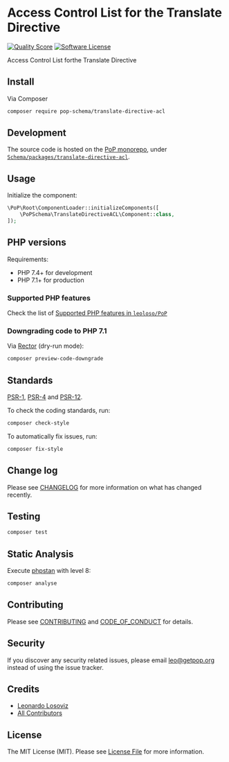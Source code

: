 # Access Control List for the Translate Directive

<!-- [![Build Status][ico-travis]][link-travis] -->
[![Quality Score][ico-code-quality]][link-code-quality]
[![Software License][ico-license]](LICENSE.md)

<!--
[![Latest Version on Packagist][ico-version]][link-packagist]
[![Coverage Status][ico-scrutinizer]][link-scrutinizer]
[![Total Downloads][ico-downloads]][link-downloads]
-->

Access Control List forthe  Translate Directive

## Install

Via Composer

``` bash
composer require pop-schema/translate-directive-acl
```

## Development

The source code is hosted on the [PoP monorepo](https://github.com/leoloso/PoP), under [`Schema/packages/translate-directive-acl`](https://github.com/leoloso/PoP/tree/master/layers/Schema/packages/translate-directive-acl).

## Usage

Initialize the component:

``` php
\PoP\Root\ComponentLoader::initializeComponents([
    \PoPSchema\TranslateDirectiveACL\Component::class,
]);
```

## PHP versions

Requirements:

- PHP 7.4+ for development
- PHP 7.1+ for production

### Supported PHP features

Check the list of [Supported PHP features in `leoloso/PoP`](https://github.com/leoloso/PoP/#supported-php-features)

### Downgrading code to PHP 7.1

Via [Rector](https://github.com/rectorphp/rector) (dry-run mode):

```bash
composer preview-code-downgrade
```

## Standards

[PSR-1](https://www.php-fig.org/psr/psr-1), [PSR-4](https://www.php-fig.org/psr/psr-4) and [PSR-12](https://www.php-fig.org/psr/psr-12).

To check the coding standards, run:

``` bash
composer check-style
```

To automatically fix issues, run:

``` bash
composer fix-style
```

## Change log

Please see [CHANGELOG](CHANGELOG.md) for more information on what has changed recently.

## Testing

``` bash
composer test
```

## Static Analysis

Execute [phpstan](https://github.com/phpstan/phpstan) with level 8:

``` bash
composer analyse
```

## Contributing

Please see [CONTRIBUTING](CONTRIBUTING.md) and [CODE_OF_CONDUCT](CODE_OF_CONDUCT.md) for details.

## Security

If you discover any security related issues, please email leo@getpop.org instead of using the issue tracker.

## Credits

- [Leonardo Losoviz][link-author]
- [All Contributors][link-contributors]

## License

The MIT License (MIT). Please see [License File](LICENSE.md) for more information.

[ico-version]: https://img.shields.io/packagist/v/pop-schema/translate-directive-acl.svg?style=flat-square
[ico-license]: https://img.shields.io/badge/license-MIT-brightgreen.svg?style=flat-square
[ico-travis]: https://img.shields.io/travis/pop-schema/translate-directive-acl/master.svg?style=flat-square
[ico-scrutinizer]: https://img.shields.io/scrutinizer/coverage/g/pop-schema/translate-directive-acl.svg?style=flat-square
[ico-code-quality]: https://img.shields.io/scrutinizer/g/pop-schema/translate-directive-acl.svg?style=flat-square
[ico-downloads]: https://img.shields.io/packagist/dt/pop-schema/translate-directive-acl.svg?style=flat-square

[link-packagist]: https://packagist.org/packages/pop-schema/translate-directive-acl
[link-travis]: https://travis-ci.org/pop-schema/translate-directive-acl
[link-scrutinizer]: https://scrutinizer-ci.com/g/pop-schema/translate-directive-acl/code-structure
[link-code-quality]: https://scrutinizer-ci.com/g/pop-schema/translate-directive-acl
[link-downloads]: https://packagist.org/packages/pop-schema/translate-directive-acl
[link-author]: https://github.com/leoloso
[link-contributors]: ../../../../../../contributors

